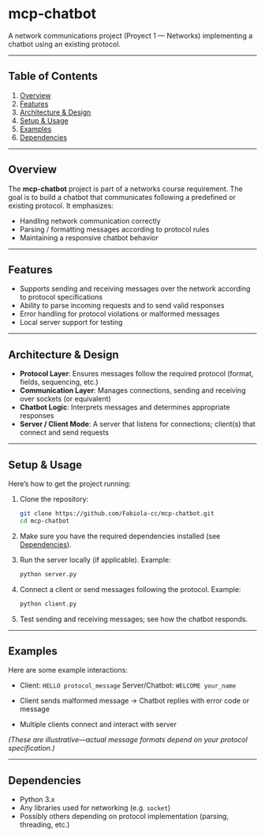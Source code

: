 # mcp-chatbot

A network communications project (Proyect 1 — Networks) implementing a chatbot using an existing protocol.

---

## Table of Contents

1. [Overview](#overview)
2. [Features](#features)
3. [Architecture & Design](#architecture--design)
4. [Setup & Usage](#setup--usage)
5. [Examples](#examples)
6. [Dependencies](#dependencies)

---

## Overview

The **mcp-chatbot** project is part of a networks course requirement. The goal is to build a chatbot that communicates following a predefined or existing protocol. It emphasizes:

* Handling network communication correctly
* Parsing / formatting messages according to protocol rules
* Maintaining a responsive chatbot behavior

---

## Features

* Supports sending and receiving messages over the network according to protocol specifications
* Ability to parse incoming requests and to send valid responses
* Error handling for protocol violations or malformed messages
* Local server support for testing

---

## Architecture & Design

* **Protocol Layer**: Ensures messages follow the required protocol (format, fields, sequencing, etc.)
* **Communication Layer**: Manages connections, sending and receiving over sockets (or equivalent)
* **Chatbot Logic**: Interprets messages and determines appropriate responses
* **Server / Client Mode**: A server that listens for connections; client(s) that connect and send requests

---

## Setup & Usage

Here’s how to get the project running:

1. Clone the repository:

   ```bash
   git clone https://github.com/Fabiola-cc/mcp-chatbot.git
   cd mcp-chatbot
   ```

2. Make sure you have the required dependencies installed (see [Dependencies](#dependencies)).

3. Run the server locally (if applicable). Example:

   ```bash
   python server.py
   ```

4. Connect a client or send messages following the protocol. Example:

   ```bash
   python client.py
   ```

5. Test sending and receiving messages; see how the chatbot responds.

---

## Examples

Here are some example interactions:

* Client: `HELLO protocol_message`
  Server/Chatbot: `WELCOME your_name`

* Client sends malformed message → Chatbot replies with error code or message

* Multiple clients connect and interact with server

*(These are illustrative—actual message formats depend on your protocol specification.)*

---

## Dependencies

* Python 3.x
* Any libraries used for networking (e.g. `socket`)
* Possibly others depending on protocol implementation (parsing, threading, etc.)